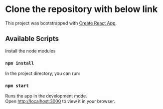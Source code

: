 # Clone the repository with below link

This project was bootstrapped with [Create React App](https://github.com/facebook/create-react-app).

## Available Scripts

Install the node modules

### `npm install`

In the project directory, you can run:

### `npm start`

Runs the app in the development mode.\
Open [http://localhost:3000](http://localhost:3000) to view it in your browser.

